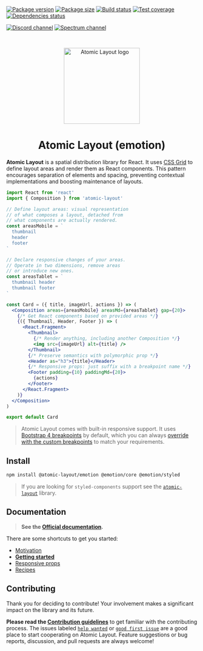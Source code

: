 [![Package version](https://img.shields.io/npm/v/@atomic-layout/emotion.svg)][npm-url]
[![Package size](https://img.shields.io/bundlephobia/minzip/@atomic-layout/emotion.svg)][bundlephobia-url]
[![Build status](https://img.shields.io/circleci/project/github/kettanaito/atomic-layout/master.svg)][build-url]
[![Test coverage](https://coveralls.io/repos/github/kettanaito/atomic-layout/badge.svg)][test-coverage-url]
[![Dependencies status](https://img.shields.io/david/kettanaito/atomic-layout.svg)][dependencies-url]

[![Discord channel](https://img.shields.io/discord/102860784329052160.svg?label=Chat&logo=discord&style=flat)][community-reactiflux]
[![Spectrum channel](https://withspectrum.github.io/badge/badge.svg)][community-spectrum]

<br/>

<p align="center">
  <img src="https://raw.githubusercontent.com/kettanaito/atomic-layout/d10ba4587cf70cfacba05d8d71055520ff904d39/logo.svg?sanitize=true" width="200" alt="Atomic Layout logo" />
</p>

<h1 align="center">Atomic Layout (emotion)</h1>

**Atomic Layout** is a spatial distribution library for React. It uses [CSS Grid][css-grid] to define layout areas and render them as React components. This pattern encourages separation of elements and spacing, preventing contextual implementations and boosting maintenance of layouts.

```jsx
import React from 'react'
import { Composition } from 'atomic-layout'

// Define layout areas: visual representation
// of what composes a layout, detached from
// what components are actually rendered.
const areasMobile = `
  thumbnail
  header
  footer
`

// Declare responsive changes of your areas.
// Operate in two dimensions, remove areas
// or introduce new ones.
const areasTablet = `
  thumbnail header
  thumbnail footer
`

const Card = ({ title, imageUrl, actions }) => (
  <Composition areas={areasMobile} areasMd={areasTablet} gap={20}>
    {/* Get React components based on provided areas */}
    {({ Thumbnail, Header, Footer }) => (
      <React.Fragment>
        <Thumbnail>
          {/* Render anything, including another Composition */}
          <img src={imageUrl} alt={title} />
        </Thumbnail>
        {/* Preserve semantics with polymorphic prop */}
        <Header as="h3">{title}</Header>
        {/* Responsive props: just suffix with a breakpoint name */}
        <Footer padding={10} paddingMd={20}>
          {actions}
        </Footer>
      </React.Fragment>
    )}
  </Composition>
)

export default Card
```

> Atomic Layout comes with built-in responsive support. It uses [Bootstrap 4 breakpoints][bootstrap-4-breakpoints] by default, which you can always [override with the custom breakpoints](https://redd.gitbook.io/atomic-layout/api/layout/configure#breakpoints) to match your requirements.

## Install

```bash
npm install @atomic-layout/emotion @emotion/core @emotion/styled
```

> If you are looking for `styled-components` support see the [`atomic-layout`](https://github.com/kettanaito/atomic-layout) library.

## Documentation

> **See the [Official documentation][atomic-layout-docs].**

There are some shortcuts to get you started:

- [Motivation](https://redd.gitbook.io/atomic-layout/motivation)
- [**Getting started**](https://redd.gitbook.io/atomic-layout/getting-started)
- [Responsive props](https://redd.gitbook.io/atomic-layout/fundamentals/responsive-props)
- [Recipes](https://redd.gitbook.io/atomic-layout/recipes/semantics)

## Contributing

Thank you for deciding to contribute! Your involvement makes a significant impact on the library and its future.

**Please read the [Contribution guidelines](https://github.com/kettanaito/atomic-layout/blob/master/.github/CONTRIBUTING.md)** to get familiar with the contributing process. The issues labeled [`help wanted`](https://github.com/kettanaito/atomic-layout/labels/help%20wanted) or [`good first issue`](https://github.com/kettanaito/atomic-layout/labels/good%20first%20issue) are a good place to start cooperating on Atomic Layout. Feature suggestions or bug reports, discussion, and pull requests are always welcome!

[npm-url]: https://npmjs.com/package/@atomic-layout/emotion
[bundlephobia-url]: https://bundlephobia.com/result?p=@atomic-layout/emotion
[build-url]: https://circleci.com/gh/kettanaito/atomic-layout
[test-coverage-url]: https://coveralls.io/github/kettanaito/atomic-layout
[dependencies-url]: https://david-dm.org/kettanaito/atomic-layout
[community-spectrum]: https://spectrum.chat/atomic-layout
[community-reactiflux]: https://discordapp.com/channels/102860784329052160/543033450924474378
[bootstrap-4-breakpoints]: https://getbootstrap.com/docs/4.0/layout/grid/#grid-options
[css-grid]: https://developer.mozilla.org/en-US/docs/Web/CSS/CSS_Grid_Layout
[atomic-layout-docs]: https://redd.gitbook.io/atomic-layout

